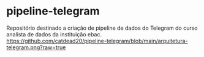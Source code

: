 # pipeline-telegram
Repositório destinado a criação de pipeline de dados do Telegram do curso analista de dados da instituição ebac. 
https://github.com/catdead20/pipeline-telegram/blob/main/arquitetura-telegram.png?raw=true
